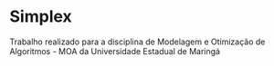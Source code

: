 # Simplex
Trabalho realizado para a disciplina de Modelagem e Otimização de Algoritmos - MOA da Universidade Estadual de Maringá
